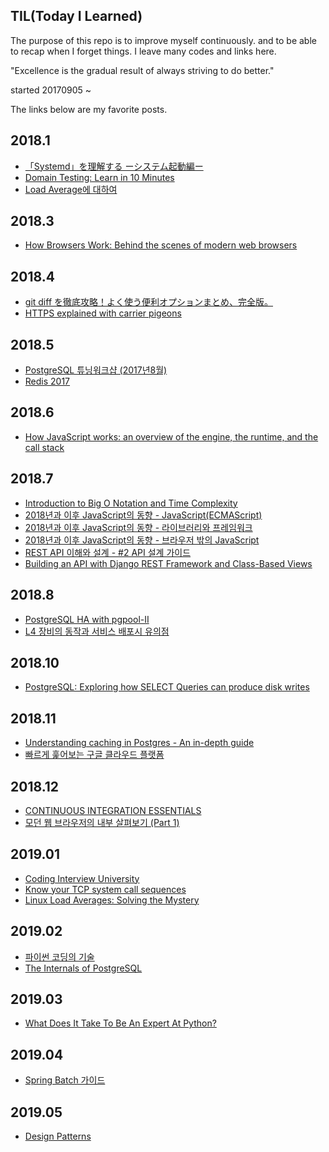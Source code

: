 ## TIL(Today I Learned)

The purpose of this repo is to improve myself continuously.
and to be able to recap when I forget things. 
I leave many codes and links here.

"Excellence is the gradual result of always striving to do better."


started 20170905 ~


The links below are my favorite posts.


## 2018.1

- [「Systemd」を理解する ーシステム起動編ー](http://equj65.net/tech/systemd-boot/)
- [Domain Testing: Learn in 10 Minutes](https://www.guru99.com/domain-testing.html)
- [Load Average에 대하여](https://lunatine.net/2016/02/19/about-load-average/)

## 2018.3

- [How Browsers Work: Behind the scenes of modern web browsers](https://www.html5rocks.com/en/tutorials/internals/howbrowserswork/)

## 2018.4

- [git diff を徹底攻略！よく使う便利オプションまとめ、完全版。](http://www-creators.com/archives/755)
- [HTTPS explained with carrier pigeons](https://medium.freecodecamp.org/https-explained-with-carrier-pigeons-7029d2193351)

## 2018.5

- [PostgreSQL 튜닝워크샵 (2017년8월)](https://www.slideshare.net/SiyeonAcademy/postgresql-20178?qid=4f54b28c-57ba-4528-a42b-45b8fb0dbcc0&v=&b=&from_search=1)
- [Redis 2017](https://www.slideshare.net/charsyam2/redis-2017?qid=1f2294e8-5e3c-4f2c-b625-27af02ad777e&v=&b=&from_search=2)

## 2018.6

- [How JavaScript works: an overview of the engine, the runtime, and the call stack](https://blog.sessionstack.com/how-does-javascript-actually-work-part-1-b0bacc073cf)

## 2018.7

- [Introduction to Big O Notation and Time Complexity](https://www.youtube.com/watch?v=D6xkbGLQesk&t=1899s&list=WL&index=15)
- [2018년과 이후 JavaScript의 동향 - JavaScript(ECMAScript)](https://d2.naver.com/helloworld/7495331)
- [2018년과 이후 JavaScript의 동향 - 라이브러리와 프레임워크](https://d2.naver.com/helloworld/3259111)
- [2018년과 이후 JavaScript의 동향 - 브라우저 밖의 JavaScript](https://d2.naver.com/helloworld/5644368)
- [REST API 이해와 설계 - #2 API 설계 가이드](http://bcho.tistory.com/954)
- [Building an API with Django REST Framework and Class-Based Views](https://codeburst.io/building-an-api-with-django-rest-framework-and-class-based-views-75b369b30396)

## 2018.8

- [PostgreSQL HA with pgpool-II](https://www.fatdragon.me/blog/2016/05/postgresql-ha-pgpool-ii-part-1)
- [L4 장비의 동작과 서비스 배포시 유의점](http://tech.kakao.com/2014/05/30/l4/)

## 2018.10

- [PostgreSQL: Exploring how SELECT Queries can produce disk writes](https://blog.okmeter.io/postgresql-exploring-how-select-queries-can-produce-disk-writes-f36c8bee6b6f)

## 2018.11

- [Understanding caching in Postgres - An in-depth guide](https://madusudanan.com/blog/understanding-postgres-caching-in-depth/)
- [빠르게 훑어보는 구글 클라우드 플랫폼](http://www.hanbit.co.kr/lib/ebookFreeDown.php?p_code=E5359426070&format=pdf&ed_isbn=9788968488399)

## 2018.12

- [CONTINUOUS INTEGRATION ESSENTIALS](https://codeship.com/continuous-integration-essentials)
- [모던 웹 브라우저의 내부 살펴보기 (Part 1)](https://medium.com/@euncho/%EB%AA%A8%EB%8D%98-%EC%9B%B9-%EB%B8%8C%EB%9D%BC%EC%9A%B0%EC%A0%80%EC%9D%98-%EB%82%B4%EB%B6%80-%EC%82%B4%ED%8E%B4%EB%B3%B4%EA%B8%B0-part-1-8650c5900974)

## 2019.01

- [Coding Interview University](https://github.com/jwasham/coding-interview-university#prerequisite-knowledge)
- [Know your TCP system call sequences](https://www.ibm.com/developerworks/aix/library/au-tcpsystemcalls/index.html)
- [Linux Load Averages: Solving the Mystery](http://www.brendangregg.com/blog/2017-08-08/linux-load-averages.html)


## 2019.02

- [파이썬 코딩의 기술](https://thebook.io/006764/)
- [The Internals of PostgreSQL](http://www.interdb.jp/pg/index.html)

## 2019.03

- [What Does It Take To Be An Expert At Python?](https://www.youtube.com/watch?v=7lmCu8wz8ro)

## 2019.04

- [Spring Batch 가이드](https://jojoldu.tistory.com/324?category=635883)

## 2019.05

- [Design Patterns](https://sourcemaking.com/design_patterns)
